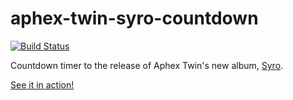 # aphex-twin-syro-countdown

[![Build Status](https://travis-ci.org/pietvandongen/aphex-twin-syro-countdown.svg?branch=master)](https://travis-ci.org/pietvandongen/aphex-twin-syro-countdown)

Countdown timer to the release of Aphex Twin's new album, [Syro][1].

[See it in action!][2]

[1]: http://warp.net/records/aphex-twin/syro
[2]: http://pietvandongen.github.io/aphex-twin-syro-countdown/